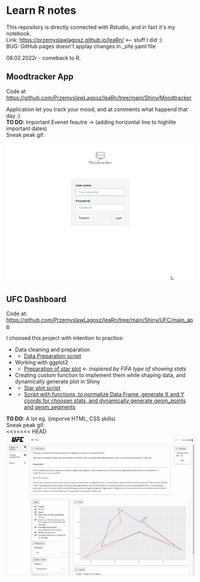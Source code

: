 # Learn R notes
This repository is directly connected with Rstudio, and in fact it's my notebook.  
Link: https://przemyslawlagosz.github.io/leaRn/ <-- stuff I did :)  
BUG: GitHub pages doesn't applay changes in _site.yaml file

08.02.2022r - comeback to R.

## Moodtracker App
Code at https://github.com/PrzemyslawLagosz/leaRn/tree/main/Shiny/Moodtracker

Application let you track your mood, and at comments what happend that day :)  
**TO DO:** Important Evenet feautre -> (adding horizontal line to highlite important dates)  
Sneak peak gif:  
![](https://github.com/PrzemyslawLagosz/leaRn/blob/main/Shiny/Moodtracker/moodApp_animation.gif)

## UFC Dashboard
Code at: https://github.com/PrzemyslawLagosz/leaRn/tree/main/Shiny/UFC/main_app

I choosed this project with intention to practice: 
* Data cleaning and preparation
* * [Data Preparation script](https://github.com/PrzemyslawLagosz/leaRn/blob/main/Shiny/UFC/data_prep_UFC.R)
* Working with ggplot2
* * [Preparation of star plot](https://github.com/PrzemyslawLagosz/leaRn/blob/main/Shiny/UFC/star_plots.R) <- *inspiered by FIFA type of showing stats*
* Creating custom function to implement them while shaping data, and dynamically generate plot in Shiny
* * [Star plot script](https://github.com/PrzemyslawLagosz/leaRn/blob/main/Shiny/UFC/star_plots.R)
* * [Script with functions, to normalize Data Frame, generate X and Y coords for choosen stats, and dynamically generate geom_points and geom_segments](https://github.com/PrzemyslawLagosz/leaRn/blob/main/Shiny/my_functions.R)

**TO DO:** A lot eg. (imporve HTML, CSS skills)  
Sneak peak gif:  
<<<<<<< HEAD
![](https://github.com/PrzemyslawLagosz/leaRn/blob/main/Shiny/UFC/UFCdashboard_animation.gif)